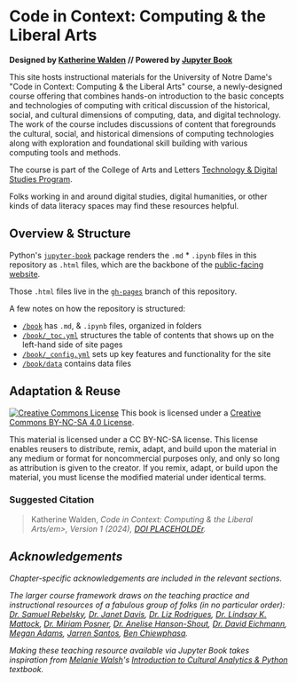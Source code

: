 # Code in Context: Computing & the Liberal Arts

**Designed by [Katherine Walden](https://github.com/kwaldenphd) // Powered by [Jupyter Book](https://jupyterbook.org/)**

This site hosts instructional materials for the University of Notre Dame's "Code in Context: Computing & the Liberal Arts" course, a newly-designed course offering that combines hands-on introduction to the basic concepts and technologies of computing with critical discussion of the historical, social, and cultural dimensions of computing, data, and digital technology. The work of the course includes discussions of content that foregrounds the cultural, social, and historical dimensions of computing technologies along with exploration and foundational skill building with various computing tools and methods.

The course is part of the College of Arts and Letters [Technology & Digital Studies Program](https://altech.nd.edu/).

Folks working in and around digital studies, digital humanities, or other kinds of data literacy spaces may find these resources helpful.

## Overview & Structure

Python's [`jupyter-book`](https://jupyterbook.org/en/stable/intro.html#install-jupyter-book) package renders the `.md` * `.ipynb` files in this repository as `.html` files, which are the backbone of the [public-facing website](https://kwaldenphd.github.io/elements-of-computing/intro.html).

Those `.html` files live in the [`gh-pages`](https://github.com/kwaldenphd/elements-of-computing/tree/gh-pages) branch of this repository.

A few notes on how the repository is structured:
- [`/book`](https://github.com/kwaldenphd/code-in-context/tree/main/book) has `.md`, & `.ipynb` files, organized in folders
- [`/book/_toc.yml`](https://github.com/kwaldenphd/code-in-context/blob/main/book/_toc.yml) structures the table of contents that shows up on the left-hand side of site pages
- [`/book/_config.yml`](https://github.com/kwaldenphd/code-in-context/blob/main/book/_config.yml) sets up key features and functionality for the site
- [`/book/data`](https://github.com/kwaldenphd/code-in-context/tree/main/book/data) contains data files

## Adaptation & Reuse

<p><a href="http://creativecommons.org/licenses/by-nc-sa/4.0/"><img class="license" alt="Creative Commons License" src="https://i.creativecommons.org/l/by-nc-sa/4.0/80x15.png" /></a> This book is licensed under a <a href="https://creativecommons.org/licenses/by-nc-sa/4.0/">Creative Commons BY-NC-SA 4.0 License</a>.</p>

This material is licensed under a CC BY-NC-SA license. This license enables reusers to distribute, remix, adapt, and build upon the material in any medium or format for noncommercial purposes only, and only so long as attribution is given to the creator. If you remix, adapt, or build upon the material, you must license the modified material under identical terms.

### Suggested Citation

<blockquote>Katherine Walden, <em>Code in Context: Computing & the Liberal Arts/em>, Version 1 (2024), <a href="">DOI PLACEHOLDEr</a>.</blockquote>

## Acknowledgements

Chapter-specific acknowledgements are included in the relevant sections.

The larger course framework draws on the teaching practice and instructional resources of a fabulous group of folks (in no particular order): [Dr. Samuel Rebelsky](https://www.grinnell.edu/user/rebelsky), [Dr. Janet Davis](https://www.whitman.edu/academics/majors-and-minors/computer-science/faculty-and-staff/janet-davis), [Dr. Liz Rodrigues](https://www.grinnell.edu/user/rodrigue8), [Dr. Lindsay K. Mattock](https://www.lindsaymattock.net/), [Dr. Miriam Posner](https://miriamposner.com/), [Dr. Anelise Hanson-Shout](https://www.bates.edu/faculty-expertise/profile/anelise-h-shrout/), [Dr. David Eichmann](https://slis.uiowa.edu/people/david-eichmann), [Megan Adams](https://ischool.wisc.edu/staff/adams-megan/), [Jarren Santos](https://www.linkedin.com/in/jarrenls/), [Ben Chiewphasa](https://benchiewphasa.com/).

Making these teaching resource available via Jupyter Book takes inspiration from [Melanie Walsh](https://melaniewalsh.org/)'s [*Introduction to Cultural Analytics & Python*](https://melaniewalsh.github.io/Intro-Cultural-Analytics/welcome.html) textbook.
